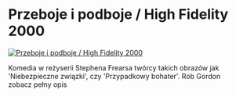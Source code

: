 Przeboje i podboje / High Fidelity 2000 
=============
[![Przeboje i podboje / High Fidelity 2000 ](http://vidos.pl/images/player.gif)](http://vidos.pl/przeboje-i-podboje-high-fidelity-2000)

 Komedia w reżyserii Stephena Frearsa twórcy takich obrazów jak 'Niebezpieczne związki', czy 'Przypadkowy bohater'. Rob Gordon zobacz pełny opis
